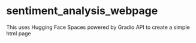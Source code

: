 # sentiment_analysis_webpage
This uses Hugging Face Spaces powered by Gradio API to create a simple html page 
